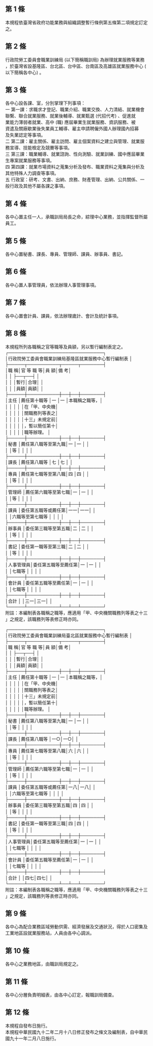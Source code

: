 第 1 條
-------
本規程依臺灣省政府功能業務與組織調整暫行條例第五條第二項規定訂定  
之。

第 2 條
-------
行政院勞工委員會職業訓練局 (以下簡稱職訓局) 為辦理就業服務等業務  
，於臺灣省設基隆區、台北區、台中區、台南區及高雄區就業服務中心 (  
以下簡稱各中心) 。

第 3 條
-------
各中心設各課、室，分別掌理下列事項：  
一  第一課：求職求才登記、職業介紹、職業交換、人力清結、就業機會  
    聯繫、聯合就業服務、就業後輔導、就業甄選 (代招代考) 、促進就  
    業能力薄弱者就業、高中 (職) 應屆畢業生就業服務、資訊服務、被  
    資遣及關廠歇業後失業員工輔導、雇主申請聘僱外國人辦理國內招募  
    及失業認定等事項。  
二  第二課：雇主關係、雇主訪問、雇主個案資料之建立與管理、就業服  
    務宣導、技能檢定及競賽等事項。  
三  第三課：職業輔導、就業諮詢、性向測驗、就業訓練、國中應屆畢業  
    生專案就業服務等事項。  
四  第四課：就業市場資料之蒐集分析及發布、職業資料之蒐集與分析及  
    其他特殊人力調查等事項。  
五  行政室：研考、文書、出納、庶務、財產管理、出納、公共關係、一  
    般行政及其他不屬各課之事項。

第 4 條
-------
各中心置主任一人，承職訓局局長之命，綜理中心業務，並指揮監督所屬  
員工。

第 5 條
-------
各中心置秘書、課長、專員、管理師、課員、辦事員、書記。

第 6 條
-------
各中心置人事管理員，依法辦理人事管理事項。

第 7 條
-------
各中心置會計員、課員，依法辦理歲計、會計及統計事項。

第 8 條
-------
本規程所列各職稱之官等職等及員額，另以暫行編制表定之。  
┌──────────────────────────────┐  
│行政院勞工委員會職業訓練局基隆區就業服務中心暫行編制表      │  
├─────┬──────────┬─────┬───────┤  
│職      稱│官    等    職    等│員      額│備          考│  
│          │                    ├──┬──┤              │  
│          │                    │暫行│合理│              │  
│          │                    │員額│員額│              │  
├─────┼──────────┼──┼──┼───────┤  
│主任      │薦任第十職等        │一  │一  │本職稱之職等，│  
│          │                    │    │    │在「甲、中央機│  
│          │                    │    │    │關職務列等表之│  
│          │                    │    │    │十三」未規定前│  
│          │                    │    │    │，暫以簡任第十│  
│          │                    │    │    │職等辦理。    │  
├─────┼──────────┼──┼──┼───────┤  
│秘書      │薦任第八職等至第九職│一  │一  │              │  
│          │等                  │    │    │              │  
├─────┼──────────┼──┼──┼───────┤  
│課長      │薦任第八職等        │七  │七  │              │  
├─────┼──────────┼──┼──┼───────┤  
│專員      │薦任第七職等至第八職│四  │四  │              │  
│          │等                  │    │    │              │  
├─────┼──────────┼──┼──┼───────┤  
│管理師    │薦任第六職等至第七職│一  │一  │              │  
│          │等                  │    │    │              │  
├─────┼──────────┼──┼──┼───────┤  
│課員      │委任第五職等或薦任第│一一│一一│              │  
│          │六職等至第七職等    │    │    │              │  
├─────┼──────────┼──┼──┼───────┤  
│辦事員    │委任第三職等至第五職│二  │二  │              │  
│          │等                  │    │    │              │  
├─────┼──────────┼──┼──┼───────┤  
│書記      │委任第一職等至第三職│二  │二  │              │  
│          │等                  │    │    │              │  
├─────┼──────────┼──┼──┼───────┤  
│人事管理員│委任第五職等至薦任第│一  │一  │              │  
│          │七職等              │    │    │              │  
├─────┼──────────┼──┼──┼───────┤  
│會計員    │委任第五職等至薦任第│一  │一  │              │  
│          │七職等              │    │    │              │  
├─────┼──────────┼──┼──┼───────┤  
│合計      │                    │三一│三一│              │  
└─────┴──────────┴──┴──┴───────┘  
附註：本編制表各職稱之職等，應適用「甲、中央機關職務列等表之十三  
」之規定，該職務列等表修正時亦同。  
  
┌──────────────────────────────┐  
│行政院勞工委員會職業訓練局臺北區就業服務中心暫行編制表      │  
├─────┬──────────┬─────┬───────┤  
│職      稱│官    等    職    等│員      額│備          考│  
│          │                    ├──┬──┤              │  
│          │                    │暫行│合理│              │  
│          │                    │員額│員額│              │  
├─────┼──────────┼──┼──┼───────┤  
│主任      │薦任第十職等        │一  │一  │本職稱之職等，│  
│          │                    │    │    │在「甲、中央機│  
│          │                    │    │    │關職務列等表之│  
│          │                    │    │    │十三」未規定前│  
│          │                    │    │    │，暫以簡任第十│  
│          │                    │    │    │職等辦理。    │  
├─────┼──────────┼──┼──┼───────┤  
│秘書      │薦任第八職等至第九職│一  │一  │              │  
│          │等                  │    │    │              │  
├─────┼──────────┼──┼──┼───────┤  
│課長      │薦任第八職等        │一○│一○│              │  
├─────┼──────────┼──┼──┼───────┤  
│專員      │薦任第七職等至第八職│六  │六  │              │  
│          │等                  │    │    │              │  
├─────┼──────────┼──┼──┼───────┤  
│管理師    │薦任第六職等至第七職│一  │一  │              │  
│          │等                  │    │    │              │  
├─────┼──────────┼──┼──┼───────┤  
│課員      │委任第五職等或薦任第│一八│一八│              │  
│          │六職等至第七職等    │    │    │              │  
├─────┼──────────┼──┼──┼───────┤  
│辦事員    │委任第三職等至第五職│四  │四  │              │  
│          │等                  │    │    │              │  
├─────┼──────────┼──┼──┼───────┤  
│書記      │委任第一職等至第三職│四  │四  │              │  
│          │等                  │    │    │              │  
├─────┼──────────┼──┼──┼───────┤  
│人事管理員│委任第五職等至薦任第│一  │一  │              │  
│          │七職等              │    │    │              │  
├─────┼──────────┼──┼──┼───────┤  
│會計員    │委任第五職等至薦任第│一  │一  │              │  
│          │七職等              │    │    │              │  
├─────┼──────────┼──┼──┼───────┤  
│合計      │                    │四七│四七│              │  
└─────┴──────────┴──┴──┴───────┘  
附註：本編制表各職稱之職等，應適用「甲、中央機關職務列等表之十三  
」之規定，該職務列等表修正時亦同。

第 9 條
-------
各中心為配合業務區域勞動供需、經濟發展及交通狀況，得於人口密集及  
工業地區設就業服務站，人員由各中心調派。

第 10 條
--------
各中心之業務地區，由職訓局規定之。

第 11 條
--------
各中心分層負責明細表，由各中心訂定，報職訓局備查。

第 12 條
--------
本規程自發布日施行。  
本規程中華民國九十二年二月十八日修正發布之條文及編制表，自中華民  
國九十一年二月八日施行。

